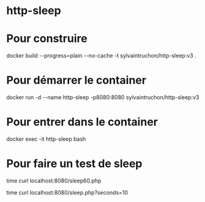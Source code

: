 # http-sleep

# Pour construire
docker build --progress=plain --no-cache -t sylvaintruchon/http-sleep:v3 .

# Pour démarrer le container
docker run -d --name http-sleep -p8080:8080 sylvaintruchon/http-sleep:v3

# Pour entrer dans le container
docker exec -it http-sleep bash

# Pour faire un test de sleep
time curl localhost:8080/sleep60.php

time curl localhost:8080/sleep.php?seconds=10
